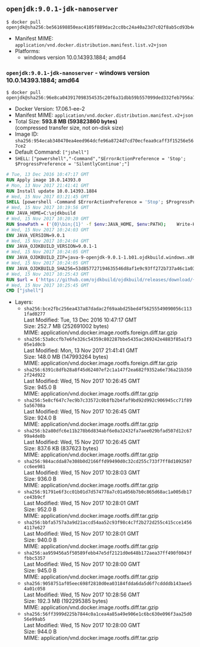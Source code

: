 ## `openjdk:9.0.1-jdk-nanoserver`

```console
$ docker pull openjdk@sha256:be561698850eac4105f889dac2cc0bc24a40a23d7c02f8ab5cd93b4e41a1127b
```

-	Manifest MIME: `application/vnd.docker.distribution.manifest.list.v2+json`
-	Platforms:
	-	windows version 10.0.14393.1884; amd64

### `openjdk:9.0.1-jdk-nanoserver` - windows version 10.0.14393.1884; amd64

```console
$ docker pull openjdk@sha256:96e8ca043917098354535c20f6a31dbb59b557099ded332feb7956a79fb8dfb0
```

-	Docker Version: 17.06.1-ee-2
-	Manifest MIME: `application/vnd.docker.distribution.manifest.v2+json`
-	Total Size: **593.8 MB (593823860 bytes)**  
	(compressed transfer size, not on-disk size)
-	Image ID: `sha256:954ecab340470ea4eed964dcfe96a8724d7cd70ecfeaa9caff3f15256e567ce2`
-	Default Command: `["jshell"]`
-	`SHELL`: `["powershell","-Command","$ErrorActionPreference = 'Stop'; $ProgressPreference = 'SilentlyContinue';"]`

```dockerfile
# Tue, 13 Dec 2016 10:47:17 GMT
RUN Apply image 10.0.14393.0
# Mon, 13 Nov 2017 21:41:41 GMT
RUN Install update 10.0.14393.1884
# Wed, 15 Nov 2017 03:21:45 GMT
SHELL [powershell -Command $ErrorActionPreference = 'Stop'; $ProgressPreference = 'SilentlyContinue';]
# Wed, 15 Nov 2017 10:19:56 GMT
ENV JAVA_HOME=C:\ojdkbuild
# Wed, 15 Nov 2017 10:20:20 GMT
RUN $newPath = ('{0}\bin;{1}' -f $env:JAVA_HOME, $env:PATH); 	Write-Host ('Updating PATH: {0}' -f $newPath); 	setx /M PATH $newPath;
# Wed, 15 Nov 2017 10:24:03 GMT
ENV JAVA_VERSION=9.0.1
# Wed, 15 Nov 2017 10:24:04 GMT
ENV JAVA_OJDKBUILD_VERSION=9.0.1-1
# Wed, 15 Nov 2017 10:24:05 GMT
ENV JAVA_OJDKBUILD_ZIP=java-9-openjdk-9.0.1-1.b01.ojdkbuild.windows.x86_64.zip
# Wed, 15 Nov 2017 10:24:05 GMT
ENV JAVA_OJDKBUILD_SHA256=53d857727194635546d8af1e9c93ff272b737a46c1a03ef3d99b8078ab4e11f2
# Wed, 15 Nov 2017 10:25:43 GMT
RUN $url = ('https://github.com/ojdkbuild/ojdkbuild/releases/download/{0}/{1}' -f $env:JAVA_OJDKBUILD_VERSION, $env:JAVA_OJDKBUILD_ZIP); 	Write-Host ('Downloading {0} ...' -f $url); 	Invoke-WebRequest -Uri $url -OutFile 'ojdkbuild.zip'; 	Write-Host ('Verifying sha256 ({0}) ...' -f $env:JAVA_OJDKBUILD_SHA256); 	if ((Get-FileHash ojdkbuild.zip -Algorithm sha256).Hash -ne $env:JAVA_OJDKBUILD_SHA256) { 		Write-Host 'FAILED!'; 		exit 1; 	}; 		Write-Host 'Expanding ...'; 	Expand-Archive ojdkbuild.zip -DestinationPath C:\; 		Write-Host 'Renaming ...'; 	Move-Item 		-Path ('C:\{0}' -f ($env:JAVA_OJDKBUILD_ZIP -Replace '.zip$', '')) 		-Destination $env:JAVA_HOME 	; 		Write-Host 'Verifying install ...'; 	Write-Host '  java -version'; java -version; 	Write-Host '  javac -version'; javac -version; 		Write-Host 'Removing ...'; 	Remove-Item ojdkbuild.zip -Force; 		Write-Host 'Complete.';
# Wed, 15 Nov 2017 10:25:45 GMT
CMD ["jshell"]
```

-	Layers:
	-	`sha256:bce2fbc256ea437a87dadac2f69aabd25bed4f56255549090056c1131fad0277`  
		Last Modified: Tue, 13 Dec 2016 10:47:17 GMT  
		Size: 252.7 MB (252691002 bytes)  
		MIME: application/vnd.docker.image.rootfs.foreign.diff.tar.gzip
	-	`sha256:53a0ccfb7e6fe326c54359c802287bbe5435ac269242e4883f85a1f305e1d0cb`  
		Last Modified: Mon, 13 Nov 2017 21:41:41 GMT  
		Size: 148.0 MB (147993264 bytes)  
		MIME: application/vnd.docker.image.rootfs.foreign.diff.tar.gzip
	-	`sha256:6391c8dfb28a8f45d62407ef2c1a147f2ea682f9352a6e736a21b3502f24d922`  
		Last Modified: Wed, 15 Nov 2017 10:26:45 GMT  
		Size: 945.0 B  
		MIME: application/vnd.docker.image.rootfs.diff.tar.gzip
	-	`sha256:5e8cf647c7ec9b7c33572c0b8fb2b4faf9bd92d992c906945cc71f895a56708a`  
		Last Modified: Wed, 15 Nov 2017 10:26:45 GMT  
		Size: 924.0 B  
		MIME: application/vnd.docker.image.rootfs.diff.tar.gzip
	-	`sha256:b2a80dfc6e11b278b6d834abf6e0a32432fa7aee029bfad507d12c6799a4de8b`  
		Last Modified: Wed, 15 Nov 2017 10:26:45 GMT  
		Size: 837.6 KB (837623 bytes)  
		MIME: application/vnd.docker.image.rootfs.diff.tar.gzip
	-	`sha256:984acdda87e308b0d2166ffd99490d0c32cd255c733f7ff8d1092507cc6ee981`  
		Last Modified: Wed, 15 Nov 2017 10:28:03 GMT  
		Size: 936.0 B  
		MIME: application/vnd.docker.image.rootfs.diff.tar.gzip
	-	`sha256:91791e6f3cc01b01d7d574778a7c01a056b7b0c865d68ac1a005db17ce43b9cf`  
		Last Modified: Wed, 15 Nov 2017 10:28:01 GMT  
		Size: 952.0 B  
		MIME: application/vnd.docker.image.rootfs.diff.tar.gzip
	-	`sha256:bbfa5757a3a9d21accd54aa52c93f98c4c7f2b272d255c415cce14564117e627`  
		Last Modified: Wed, 15 Nov 2017 10:28:01 GMT  
		Size: 940.0 B  
		MIME: application/vnd.docker.image.rootfs.diff.tar.gzip
	-	`sha256:aa959456a5f50589febb47e5df2121d0e648b172aea37ff490f0043ffbbc5357`  
		Last Modified: Wed, 15 Nov 2017 10:28:00 GMT  
		Size: 945.0 B  
		MIME: application/vnd.docker.image.rootfs.diff.tar.gzip
	-	`sha256:9058751af05eec698f2810d0ea03184fdda6da5d6f7cddddb143aee54a01c058`  
		Last Modified: Wed, 15 Nov 2017 10:28:56 GMT  
		Size: 192.3 MB (192295385 bytes)  
		MIME: application/vnd.docker.image.rootfs.diff.tar.gzip
	-	`sha256:56ff3999d225b7844c0a1cea4a85a49e906e1c6bc630e096f3aa25d056e99ab5`  
		Last Modified: Wed, 15 Nov 2017 10:28:00 GMT  
		Size: 944.0 B  
		MIME: application/vnd.docker.image.rootfs.diff.tar.gzip
